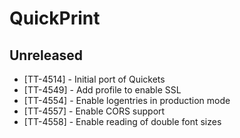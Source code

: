 # QuickPrint

## Unreleased

* [TT-4514] - Initial port of Quickets
* [TT-4549] - Add profile to enable SSL
* [TT-4554] - Enable logentries in production mode
* [TT-4557] - Enable CORS support
* [TT-4558] - Enable reading of double font sizes